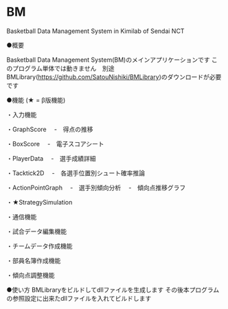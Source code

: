 # BM
Basketball Data Management System in Kimilab of Sendai NCT


●概要

Basketball Data Management System(BM)のメインアプリケーションです
このプログラム単体では動きません　別途BMLibrary(https://github.com/SatouNishiki/BMLibrary)のダウンロードが必要です

●機能
(★ = β版機能)

・入力機能

・GraphScore
　-　得点の推移

・BoxScore
　-　電子スコアシート

・PlayerData
　-　選手成績詳細

・Tacktick2D
　-　各選手位置別シュート確率推論

・ActionPointGraph
　-　選手別傾向分析
　-　傾向点推移グラフ

・★StrategySimulation

・通信機能

・試合データ編集機能

・チームデータ作成機能

・部員名簿作成機能

・傾向点調整機能

●使い方
BMLibraryをビルドしてdllファイルを生成します
その後本プログラムの参照設定に出来たdllファイルを入れてビルドします
